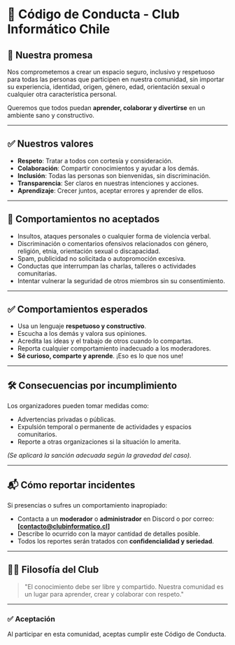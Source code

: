 # 📜 Código de Conducta - Club Informático Chile

## 🤝 Nuestra promesa
Nos comprometemos a crear un espacio seguro, inclusivo y respetuoso para todas las personas que participen en nuestra comunidad, sin importar su experiencia, identidad, origen, género, edad, orientación sexual o cualquier otra característica personal.

Queremos que todos puedan **aprender, colaborar y divertirse** en un ambiente sano y constructivo.

---

## ✅ Nuestros valores
- **Respeto**: Tratar a todos con cortesía y consideración.
- **Colaboración**: Compartir conocimientos y ayudar a los demás.
- **Inclusión**: Todas las personas son bienvenidas, sin discriminación.
- **Transparencia**: Ser claros en nuestras intenciones y acciones.
- **Aprendizaje**: Crecer juntos, aceptar errores y aprender de ellos.

---

## 🚫 Comportamientos no aceptados
- Insultos, ataques personales o cualquier forma de violencia verbal.
- Discriminación o comentarios ofensivos relacionados con género, religión, etnia, orientación sexual o discapacidad.
- Spam, publicidad no solicitada o autopromoción excesiva.
- Conductas que interrumpan las charlas, talleres o actividades comunitarias.
- Intentar vulnerar la seguridad de otros miembros sin su consentimiento.

---

## ✅ Comportamientos esperados
- Usa un lenguaje **respetuoso y constructivo**.
- Escucha a los demás y valora sus opiniones.
- Acredita las ideas y el trabajo de otros cuando lo compartas.
- Reporta cualquier comportamiento inadecuado a los moderadores.
- **Sé curioso, comparte y aprende**. ¡Eso es lo que nos une!

---

## 🛠 Consecuencias por incumplimiento
Los organizadores pueden tomar medidas como:
- Advertencias privadas o públicas.
- Expulsión temporal o permanente de actividades y espacios comunitarios.
- Reporte a otras organizaciones si la situación lo amerita.

*(Se aplicará la sanción adecuada según la gravedad del caso).*

---

## 📬 Cómo reportar incidentes
Si presencias o sufres un comportamiento inapropiado:
- Contacta a un **moderador** o **administrador** en Discord o por correo: **[contacto@clubinformatico.cl]**
- Describe lo ocurrido con la mayor cantidad de detalles posible.
- Todos los reportes serán tratados con **confidencialidad y seriedad**.

---

## 🏴‍☠️ Filosofía del Club
> "El conocimiento debe ser libre y compartido. Nuestra comunidad es un lugar para aprender, crear y colaborar con respeto."

---

### ✅ Aceptación
Al participar en esta comunidad, aceptas cumplir este Código de Conducta.
